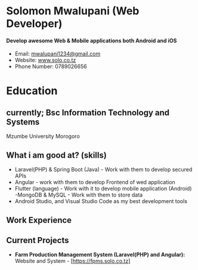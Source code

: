 Solomon Mwalupani (Web Developer)
======
#### Develop awesome Web & Mobile applications both Android and iOS
- Email: mwalupani1234@gmail.com
- Website: www.solo.co.tz
- Phone Number: 0789026656

# Education

## currently; Bsc Information Technology and Systems
Mzumbe University Morogoro

What i am good at? (skills)
------
- Laravel(PHP) & Spring Boot (Java) - Work with them to develop secured APIs
- Angular - work with them to develop Frontend of wed application
- Flutter (language) - Work with it to develop mobile application (Android)
-MongoDB & MySQL - Work with them to store data
- Android Studio, and Visual Studio Code as my best development tools

Work Experience
------


Current Projects
------
- **Farm Production Management System (Laravel(PHP) and Angular):** Website and System - [https://fpms.solo.co.tz]
